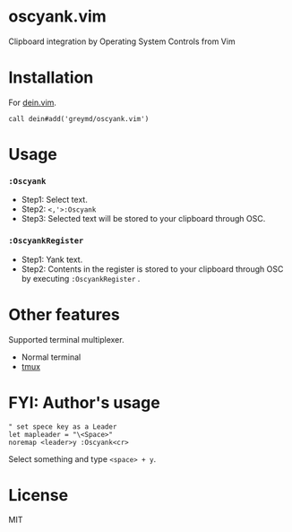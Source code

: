 oscyank.vim
==============

Clipboard integration by Operating System Controls from Vim

Installation
=============

For [dein.vim](https://github.com/Shougo/dein.vim).

```vim
call dein#add('greymd/oscyank.vim')
```

Usage
=============

### `:Oscyank`
* Step1: Select text.
* Step2: `<,'>:Oscyank`
* Step3: Selected text will be stored to your clipboard through OSC.

### `:OscyankRegister`
* Step1: Yank text.
* Step2: Contents in the register is stored to your clipboard through OSC by executing `:OscyankRegister` .

Other features
==============
Supported terminal multiplexer.
* Normal terminal
* [tmux](https://github.com/tmux/tmux/wiki)

FYI: Author's usage
=============

```
" set spece key as a Leader
let mapleader = "\<Space>"
noremap <leader>y :Oscyank<cr>
```

Select something and type `<space> + y`.

License
==============
MIT
